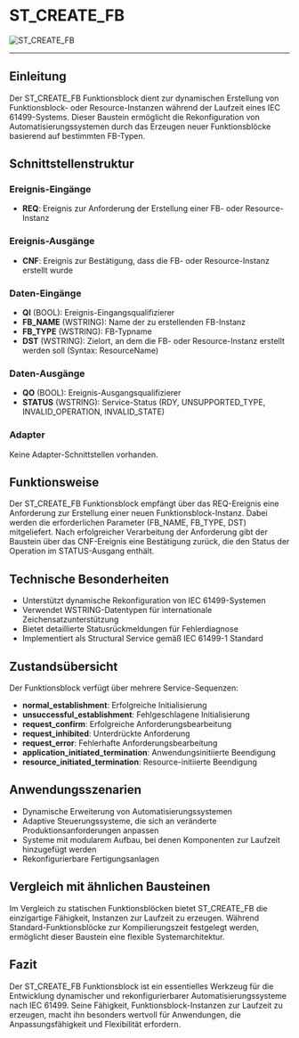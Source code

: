 # ST_CREATE_FB

![ST_CREATE_FB](https://user-images.githubusercontent.com/116869307/214154744-19129832-9477-4d2a-a6e6-11e55744ad45.png)

* * * * * * * * * *

## Einleitung

Der ST_CREATE_FB Funktionsblock dient zur dynamischen Erstellung von Funktionsblock- oder Resource-Instanzen während der Laufzeit eines IEC 61499-Systems. Dieser Baustein ermöglicht die Rekonfiguration von Automatisierungssystemen durch das Erzeugen neuer Funktionsblöcke basierend auf bestimmten FB-Typen.

## Schnittstellenstruktur

### **Ereignis-Eingänge**

- **REQ**: Ereignis zur Anforderung der Erstellung einer FB- oder Resource-Instanz

### **Ereignis-Ausgänge**

- **CNF**: Ereignis zur Bestätigung, dass die FB- oder Resource-Instanz erstellt wurde

### **Daten-Eingänge**

- **QI** (BOOL): Ereignis-Eingangsqualifizierer
- **FB_NAME** (WSTRING): Name der zu erstellenden FB-Instanz
- **FB_TYPE** (WSTRING): FB-Typname
- **DST** (WSTRING): Zielort, an dem die FB- oder Resource-Instanz erstellt werden soll (Syntax: ResourceName)

### **Daten-Ausgänge**

- **QO** (BOOL): Ereignis-Ausgangsqualifizierer
- **STATUS** (WSTRING): Service-Status (RDY, UNSUPPORTED_TYPE, INVALID_OPERATION, INVALID_STATE)

### **Adapter**

Keine Adapter-Schnittstellen vorhanden.

## Funktionsweise

Der ST_CREATE_FB Funktionsblock empfängt über das REQ-Ereignis eine Anforderung zur Erstellung einer neuen Funktionsblock-Instanz. Dabei werden die erforderlichen Parameter (FB_NAME, FB_TYPE, DST) mitgeliefert. Nach erfolgreicher Verarbeitung der Anforderung gibt der Baustein über das CNF-Ereignis eine Bestätigung zurück, die den Status der Operation im STATUS-Ausgang enthält.

## Technische Besonderheiten

- Unterstützt dynamische Rekonfiguration von IEC 61499-Systemen
- Verwendet WSTRING-Datentypen für internationale Zeichensatzunterstützung
- Bietet detaillierte Statusrückmeldungen für Fehlerdiagnose
- Implementiert als Structural Service gemäß IEC 61499-1 Standard

## Zustandsübersicht

Der Funktionsblock verfügt über mehrere Service-Sequenzen:
- **normal_establishment**: Erfolgreiche Initialisierung
- **unsuccessful_establishment**: Fehlgeschlagene Initialisierung
- **request_confirm**: Erfolgreiche Anforderungsbearbeitung
- **request_inhibited**: Unterdrückte Anforderung
- **request_error**: Fehlerhafte Anforderungsbearbeitung
- **application_initiated_termination**: Anwendungsinitiierte Beendigung
- **resource_initiated_termination**: Resource-initiierte Beendigung

## Anwendungsszenarien

- Dynamische Erweiterung von Automatisierungssystemen
- Adaptive Steuerungssysteme, die sich an veränderte Produktionsanforderungen anpassen
- Systeme mit modularem Aufbau, bei denen Komponenten zur Laufzeit hinzugefügt werden
- Rekonfigurierbare Fertigungsanlagen

## Vergleich mit ähnlichen Bausteinen

Im Vergleich zu statischen Funktionsblöcken bietet ST_CREATE_FB die einzigartige Fähigkeit, Instanzen zur Laufzeit zu erzeugen. Während Standard-Funktionsblöcke zur Kompilierungszeit festgelegt werden, ermöglicht dieser Baustein eine flexible Systemarchitektur.

## Fazit

Der ST_CREATE_FB Funktionsblock ist ein essentielles Werkzeug für die Entwicklung dynamischer und rekonfigurierbarer Automatisierungssysteme nach IEC 61499. Seine Fähigkeit, Funktionsblock-Instanzen zur Laufzeit zu erzeugen, macht ihn besonders wertvoll für Anwendungen, die Anpassungsfähigkeit und Flexibilität erfordern.